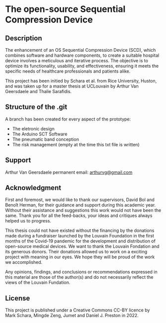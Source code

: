 # The open-source Sequential Compression Device

## Description
The enhancement of an OS Sequential Compression Device (SCD), which combines software and hardware components, to create a suitable hospital device involves a meticulous and iterative process. The objective is to optimize its functionality, usability, and effectiveness, ensuring it meets the specific needs of healthcare professionals and patients alike.

This project has been initied by Schara et al. from Rice University, Huston, and was taken up for a master thesis at UCLouvain by Arthur Van Geersdaele and Thalie Sarafidis. 

## Structure of the .git
A branch has been created for every aspect of the prototype:
- The eletronic design
- The Arduino SCT Software
- The pneumatic band conception
- The risk management (empty at the time this txt file is written)

## Support
Arthur Van Geersdaele permanent email: arthurvg@gmail.com

## Acknowledgment
First and foremost, we would like to thank our supervisors, David Bol and Benoît Herman,
for their guidance and support during this academic year. Without their assistance and
suggestions this work would not have been the same. Thank you for all the feed-backs,
your ideas and critiques always helped us to progress.

This thesis could not have existed without the financing by the donations made during
a fundraiser launched by the Louvain Foundation in the first months of the Covid-19
pandemic for the development and distribution of open-source medical devices. We want
to thank the Louvain Fondation and its generous donors. Their donations allowed us to
work on a exciting project with meaning in our eyes. We hope they will be proud of the
work we accomplished.

Any opinions, findings, and conclusions or recommendations expressed in this material are those of the author(s) and do not necessarily reflect the views of the Louvain Fundation.

## License
This project is published under a Creative Commons CC-BY licence by Mark Schara, Mingde Zeng, Jumet and Daniel J. Preston in 2022.

